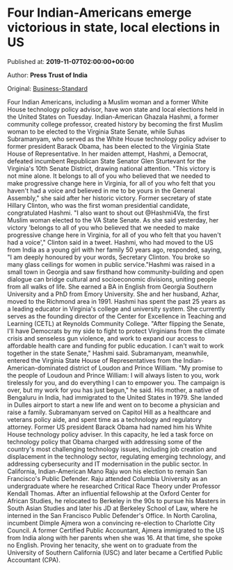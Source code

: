
# Four Indian-Americans emerge victorious in state, local elections in US

Published at: **2019-11-07T02:00:00+00:00**

Author: **Press Trust of India**

Original: [Business-Standard](https://www.business-standard.com/article/pti-stories/4-indian-americans-win-state-local-elections-in-us-119110700158_1.html)

Four Indian Americans, including a Muslim woman and a former White House technology policy advisor, have won state and local elections held in the United States on Tuesday.
Indian-American Ghazala Hashmi, a former community college professor, created history by becoming the first Muslim woman to be elected to the Virginia State Senate, while Suhas Subramanyam, who served as the White House technology policy adviser to former president Barack Obama, has been elected to the Virginia State House of Representative.
In her maiden attempt, Hashmi, a Democrat, defeated incumbent Republican State Senator Glen Sturtevant for the Virginia's 10th Senate District, drawing national attention.
"This victory is not mine alone. It belongs to all of you who believed that we needed to make progressive change here in Virginia, for all of you who felt that you haven't had a voice and believed in me to be yours in the General Assembly," she said after her historic victory.
Former secretary of state Hillary Clinton, who was the first woman presidential candidate, congratulated Hashmi. "I also want to shout out @Hashmi4Va, the first Muslim woman elected to the VA State Senate. As she said yesterday, her victory 'belongs to all of you who believed that we needed to make progressive change here in Virginia, for all of you who felt that you haven't had a voice'," Clinton said in a tweet.
Hashmi, who had moved to the US from India as a young girl with her family 50 years ago, responded, saying, "I am deeply honoured by your words, Secretary Clinton. You broke so many glass ceilings for women in public service."Hashmi was raised in a small town in Georgia and saw firsthand how community-building and open dialogue can bridge cultural and socioeconomic divisions, uniting people from all walks of life. She earned a BA in English from Georgia Southern University and a PhD from Emory University.
She and her husband, Azhar, moved to the Richmond area in 1991. Hashmi has spent the past 25 years as a leading educator in Virginia's college and university system. She currently serves as the founding director of the Center for Excellence in Teaching and Learning (CETL) at Reynolds Community College.
"After flipping the Senate, I'll have Democrats by my side to fight to protect Virginians from the climate crisis and senseless gun violence, and work to expand our access to affordable health care and funding for public education. I can't wait to work together in the state Senate," Hashmi said.
Subramanyam, meanwhile, entered the Virginia State House of Representatives from the Indian-American-dominated district of Loudon and Prince William.
"My promise to the people of Loudoun and Prince William: I will always listen to you, work tirelessly for you, and do everything I can to empower you. The campaign is over, but my work for you has just begun," he said.
His mother, a native of Bengaluru in India, had immigrated to the United States in 1979. She landed in Dulles airport to start a new life and went on to become a physician and raise a family.
Subramanyam served on Capitol Hill as a healthcare and veterans policy aide, and spent time as a technology and regulatory attorney. Former US president Barack Obama had named him his White House technology policy adviser.
In this capacity, he led a task force on technology policy that Obama charged with addressing some of the country's most challenging technology issues, including job creation and displacement in the technology sector, regulating emerging technology, and addressing cybersecurity and IT modernisation in the public sector.
In California, Indian-American Mano Raju won his election to remain San Francisco's Public Defender.
Raju attended Columbia University as an undergraduate where he researched Critical Race Theory under Professor Kendall Thomas. After an influential fellowship at the Oxford Center for African Studies, he relocated to Berkeley in the 90s to pursue his Masters in South Asian Studies and later his JD at Berkeley School of Law, where he interned in the San Francisco Public Defender's Office.
In North Carolina, incumbent Dimple Ajmera won a convincing re-election to Charlotte City Council. A former Certified Public Accountant, Ajmera immigrated to the US from India along with her parents when she was 16. At that time, she spoke no English. Proving her tenacity, she went on to graduate from the University of Southern California (USC) and later became a Certified Public Accountant (CPA).
